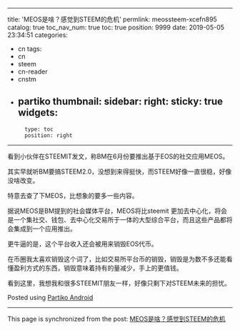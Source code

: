 
---
title: 'MEOS是啥？感觉到STEEM的危机'
permlink: meossteem-xcefn895
catalog: true
toc_nav_num: true
toc: true
position: 9999
date: 2019-05-05 23:34:51
categories:
- cn
tags:
- cn
- steem
- cn-reader
- cnstm
- partiko
thumbnail: 
sidebar:
    right:
        sticky: true
widgets:
    -
        type: toc
        position: right
---


看到小伙伴在STEEMIT发文，称BM在6月份要推出基于EOS的社交应用MEOS。

其实早就听BM要搞STEEM2.0，没想到来得挺快，而STEEM好像一直很稳，好像没啥改变。

特意去查了下MEOS，比想象的要多一些内容。

据说MEOS是BM提到的社会媒体平台，MEOS将比steemit 更加去中心化，将会是一个集社交、钱包、去中心化交易所于一体的大型综合平台，而且这些产品都将会集成到一个应用推出。

更牛逼的是，这个平台收入还会被用来销毁EOS代币。

在币圈我太喜欢销毁这个词了，比如交易所平台币的销毁，销毁是为数不多还能看懂盈利方式的东西，销毁意味着持有的量减少，手上的更值钱。

看到这里，我想我和很多STEEMIT朋友一样，好像只剩下对STEEM未来的担忧。

Posted using [Partiko Android](https://partiko.app/referral/yellowbird)

- - -

This page is synchronized from the post: [MEOS是啥？感觉到STEEM的危机](https://steemit.com/@yellowbird/meossteem-xcefn895)

